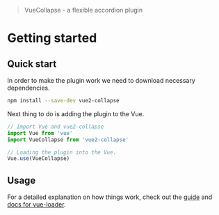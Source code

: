 > VueCollapse - a flexible accordion plugin

# Getting started

## Quick start

In order to make the plugin work we need to download necessary dependencies.

``` bash
npm install --save-dev vue2-collapse
```

Next thing to do is adding the plugin to the Vue.

``` javascript
// Import Vue and vue2-collapse
import Vue from 'vue'
import VueCollapse from 'vue2-collapse'

// Loading the plugin into the Vue.
Vue.use(VueCollapse)
```

## Usage

For a detailed explanation on how things work, check out the [guide](http://vuejs-templates.github.io/webpack/) and [docs for vue-loader](http://vuejs.github.io/vue-loader).



